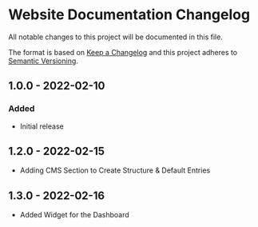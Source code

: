 # Website Documentation Changelog

All notable changes to this project will be documented in this file.

The format is based on [Keep a Changelog](http://keepachangelog.com/) and this project adheres to [Semantic Versioning](http://semver.org/).

## 1.0.0 - 2022-02-10
### Added
- Initial release

## 1.2.0 - 2022-02-15
- Adding CMS Section to Create Structure & Default Entries


## 1.3.0 - 2022-02-16
- Added Widget for the Dashboard